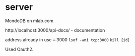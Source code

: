 # server 

MondoDB on mlab.com.

http://localhost:3000/api-docs/ - documentation

address already in use :::3000
`lsof -wni tcp:3000`
`kill {id}`

Used Oauth2.